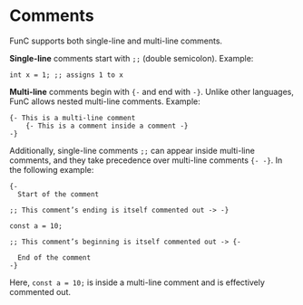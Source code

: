 # Comments

FunC supports both single-line and multi-line comments.

**Single-line** comments start with `;;` (double semicolon). Example:

```func
int x = 1; ;; assigns 1 to x
```

**Multi-line** comments begin with `{-` and end with `-}`.
Unlike other languages, FunC allows nested multi-line comments.
Example:

```func
{- This is a multi-line comment
    {- This is a comment inside a comment -}
-}
```


Additionally, single-line comments `;;` can appear inside multi-line comments, and they take precedence over multi-line comments `{- -}`. In the following example:

```func
{-
  Start of the comment

;; This comment’s ending is itself commented out -> -}

const a = 10;

;; This comment’s beginning is itself commented out -> {-

  End of the comment
-}
```

Here, `const a = 10;` is inside a multi-line comment and is effectively commented out.